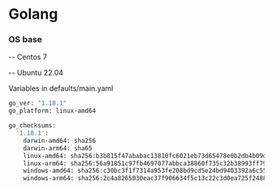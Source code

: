 # Golang



### OS base

  -- Centos 7

  -- Ubuntu 22.04



Variables  in defaults/main.yaml
```bash
go_ver: "1.18.1"
go_platform: linux-amd64

go_checksums:
  '1.18.1':
    darwin-amd64: sha256
    darwin-arm64: sha65
    linux-amd64: sha256:b3b815f47ababac13810fc6021eb73d65478e0b2db4b09d348eefad9581a2334
    linux-arm64: sha256:56a91851c97fb4697077abbca38860f735c32b38993ff79b088dac46e4735633
    windows-amd64: sha256:c30bc3f1f7314a953fe208bd9cd5e24bd9403392a6c556ced3677f9f70f71fe1
    windows-arm64: sha256:2c4a8265030eac37f906634f5c13c22c3d0ea725f2488e1bca005c6b981653d7

```